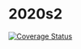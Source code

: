 # 2020s2


[![Coverage Status](https://coveralls.io/repos/github/AppDevelopUNQ/desapp-groupA-backend/badge.svg?branch=master)](https://coveralls.io/github/AppDevelopUNQ/desapp-groupA-backend?branch=master)
